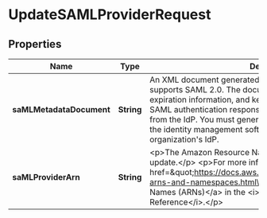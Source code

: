 

# UpdateSAMLProviderRequest


## Properties

| Name | Type | Description | Notes |
|------------ | ------------- | ------------- | -------------|
|**saMLMetadataDocument** | **String** | An XML document generated by an identity provider (IdP) that supports SAML 2.0. The document includes the issuer&#39;s name, expiration information, and keys that can be used to validate the SAML authentication response (assertions) that are received from the IdP. You must generate the metadata document using the identity management software that is used as your organization&#39;s IdP. |  |
|**saMLProviderArn** | **String** | &lt;p&gt;The Amazon Resource Name (ARN) of the SAML provider to update.&lt;/p&gt; &lt;p&gt;For more information about ARNs, see &lt;a href&#x3D;\&quot;https://docs.aws.amazon.com/general/latest/gr/aws-arns-and-namespaces.html\&quot;&gt;Amazon Resource Names (ARNs)&lt;/a&gt; in the &lt;i&gt;Amazon Web Services General Reference&lt;/i&gt;.&lt;/p&gt; |  |



